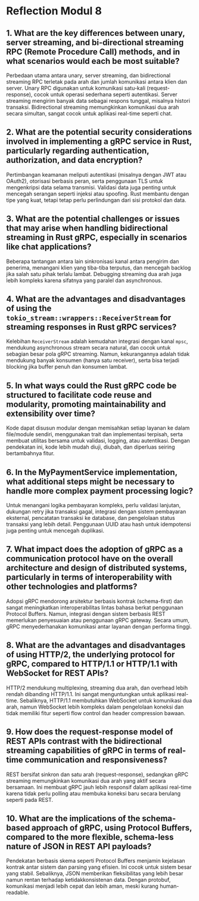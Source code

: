 # Reflection Modul 8

## 1. What are the key differences between unary, server streaming, and bi-directional streaming RPC (Remote Procedure Call) methods, and in what scenarios would each be most suitable?

Perbedaan utama antara unary, server streaming, dan bidirectional streaming RPC terletak pada arah dan jumlah komunikasi antara klien dan server. Unary RPC digunakan untuk komunikasi satu-kali (request-response), cocok untuk operasi sederhana seperti autentikasi. Server streaming mengirim banyak data sebagai respons tunggal, misalnya histori transaksi. Bidirectional streaming memungkinkan komunikasi dua arah secara simultan, sangat cocok untuk aplikasi real-time seperti chat.

## 2. What are the potential security considerations involved in implementing a gRPC service in Rust, particularly regarding authentication, authorization, and data encryption?

Pertimbangan keamanan meliputi autentikasi (misalnya dengan JWT atau OAuth2), otorisasi berbasis peran, serta penggunaan TLS untuk mengenkripsi data selama transmisi. Validasi data juga penting untuk mencegah serangan seperti injeksi atau spoofing. Rust membantu dengan tipe yang kuat, tetapi tetap perlu perlindungan dari sisi protokol dan data.

## 3. What are the potential challenges or issues that may arise when handling bidirectional streaming in Rust gRPC, especially in scenarios like chat applications?

Beberapa tantangan antara lain sinkronisasi kanal antara pengirim dan penerima, menangani klien yang tiba-tiba terputus, dan mencegah backlog jika salah satu pihak terlalu lambat. Debugging streaming dua arah juga lebih kompleks karena sifatnya yang paralel dan asynchronous.

## 4. What are the advantages and disadvantages of using the `tokio_stream::wrappers::ReceiverStream` for streaming responses in Rust gRPC services?

Kelebihan `ReceiverStream` adalah kemudahan integrasi dengan kanal `mpsc`, mendukung asynchronous stream secara natural, dan cocok untuk sebagian besar pola gRPC streaming. Namun, kekurangannya adalah tidak mendukung banyak konsumen (hanya satu receiver), serta bisa terjadi blocking jika buffer penuh dan konsumen lambat.

## 5. In what ways could the Rust gRPC code be structured to facilitate code reuse and modularity, promoting maintainability and extensibility over time?

Kode dapat disusun modular dengan memisahkan setiap layanan ke dalam file/module sendiri, menggunakan trait dan implementasi terpisah, serta membuat utilitas bersama untuk validasi, logging, atau autentikasi. Dengan pendekatan ini, kode lebih mudah diuji, diubah, dan diperluas seiring bertambahnya fitur.

## 6. In the MyPaymentService implementation, what additional steps might be necessary to handle more complex payment processing logic?

Untuk menangani logika pembayaran kompleks, perlu validasi lanjutan, dukungan retry jika transaksi gagal, integrasi dengan sistem pembayaran eksternal, pencatatan transaksi ke database, dan pengelolaan status transaksi yang lebih detail. Penggunaan UUID atau hash untuk idempotensi juga penting untuk mencegah duplikasi.

## 7. What impact does the adoption of gRPC as a communication protocol have on the overall architecture and design of distributed systems, particularly in terms of interoperability with other technologies and platforms?

Adopsi gRPC mendorong arsitektur berbasis kontrak (schema-first) dan sangat meningkatkan interoperabilitas lintas bahasa berkat penggunaan Protocol Buffers. Namun, integrasi dengan sistem berbasis REST memerlukan penyesuaian atau penggunaan gRPC gateway. Secara umum, gRPC menyederhanakan komunikasi antar layanan dengan performa tinggi.

## 8. What are the advantages and disadvantages of using HTTP/2, the underlying protocol for gRPC, compared to HTTP/1.1 or HTTP/1.1 with WebSocket for REST APIs?

HTTP/2 mendukung multiplexing, streaming dua arah, dan overhead lebih rendah dibanding HTTP/1.1. Ini sangat menguntungkan untuk aplikasi real-time. Sebaliknya, HTTP/1.1 membutuhkan WebSocket untuk komunikasi dua arah, namun WebSocket lebih kompleks dalam pengelolaan koneksi dan tidak memiliki fitur seperti flow control dan header compression bawaan.

## 9. How does the request-response model of REST APIs contrast with the bidirectional streaming capabilities of gRPC in terms of real-time communication and responsiveness?

REST bersifat sinkron dan satu arah (request-response), sedangkan gRPC streaming memungkinkan komunikasi dua arah yang aktif secara bersamaan. Ini membuat gRPC jauh lebih responsif dalam aplikasi real-time karena tidak perlu polling atau membuka koneksi baru secara berulang seperti pada REST.

## 10. What are the implications of the schema-based approach of gRPC, using Protocol Buffers, compared to the more flexible, schema-less nature of JSON in REST API payloads?

Pendekatan berbasis skema seperti Protocol Buffers menjamin kejelasan kontrak antar sistem dan parsing yang efisien. Ini cocok untuk sistem besar yang stabil. Sebaliknya, JSON memberikan fleksibilitas yang lebih besar namun rentan terhadap ketidakkonsistenan data. Dengan protobuf, komunikasi menjadi lebih cepat dan lebih aman, meski kurang human-readable.
